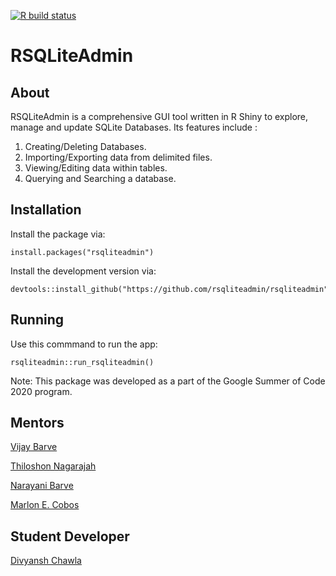 <!-- badges: start -->
[![R build status](https://github.com/divyansh997/rsqliteadmin/workflows/R-CMD-check/badge.svg)](https://github.com/divyansh997/rsqliteadmin/actions)
<!-- badges: end -->

# RSQLiteAdmin

## About

RSQLiteAdmin is a comprehensive GUI tool written in R Shiny to explore, manage and update SQLite Databases. Its features include :
1. Creating/Deleting Databases.
2. Importing/Exporting data from delimited files.
3. Viewing/Editing data within tables.
4. Querying and Searching a database.

## Installation

Install the package via:
```
install.packages("rsqliteadmin")
```

Install the development version via:
```
devtools::install_github("https://github.com/rsqliteadmin/rsqliteadmin")
```

## Running 

Use this commmand to run the app:
```
rsqliteadmin::run_rsqliteadmin()
```

Note: This package was developed as a part of the Google Summer of Code 2020 program.

## Mentors

[Vijay Barve](vijay.barve@gmail.com)

[Thiloshon Nagarajah](thiloshon@gmail.com)

[Narayani Barve](narayani.ku@gmail.com)

[Marlon E. Cobos](manubio13@gmail.com)

## Student Developer 

[Divyansh Chawla](https://www.linkedin.com/in/divyansh-chawla/)

